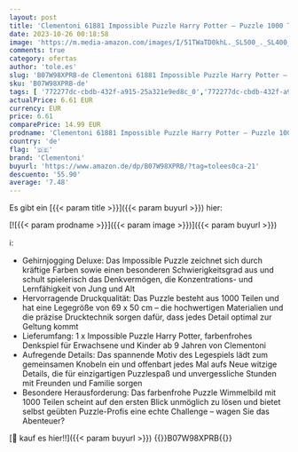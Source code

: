 ```yaml
---
layout: post
title: 'Clementoni 61881 Impossible Puzzle Harry Potter – Puzzle 1000 Teile ab 9 Jahren  Erwachsenenpuzzle mit Wimmelbild  herausforderndes Geschicklichkeitsspiel für die ganze Familie'
date: 2023-10-26 00:18:58
image: 'https://m.media-amazon.com/images/I/51TWaTD0khL._SL500_._SL400_.jpg'
comments: true
category: ofertas
author: 'tole.es'
slug: 'B07W98XPRB-de Clementoni 61881 Impossible Puzzle Harry Potter – Puzzle...'
sku: 'B07W98XPRB-de'
tags: [ '772277dc-cbdb-432f-a915-25a321e9ed8c_0','772277dc-cbdb-432f-a915-25a321e9ed8c_3701','772277dc-cbdb-432f-a915-25a321e9ed8c_6201','Arborist Merchandising Root','Klassische Puzzles','Puzzles','Puzzles & Spiele','Self Service','Special Features Stores','Spielzeug','Spielzeug Made in Italy','clementoni','🇩🇪', ]
actualPrice: 6.61 EUR
currency: EUR
price: 6.61
comparePrice: 14.99 EUR
prodname: 'Clementoni 61881 Impossible Puzzle Harry Potter – Puzzle 1000 Teile ab 9 Jahren  Erwachsenenpuzzle mit Wimmelbild  herausforderndes Geschicklichkeitsspiel für die ganze Familie'
country: 'de'
flag: '🇩🇪'
brand: 'Clementoni'
buyurl: 'https://www.amazon.de/dp/B07W98XPRB/?tag=tolees0ca-21'
descuento: '55.90'
average: '7.48'
---
```


Es gibt ein [{{< param title >}}]({{< param buyurl >}}) hier:

[![{{< param prodname >}}]({{< param image >}})]({{< param buyurl >}})

ℹ️:

- Gehirnjogging Deluxe: Das Impossible Puzzle zeichnet sich durch kräftige Farben sowie einen besonderen Schwierigkeitsgrad aus und schult spielerisch das Denkvermögen, die Konzentrations- und Lernfähigkeit von Jung und Alt
- Hervorragende Druckqualität: Das Puzzle besteht aus 1000 Teilen und hat eine Legegröße von 69 x 50 cm – die hochwertigen Materialien und die präzise Drucktechnik sorgen dafür, dass jedes Detail optimal zur Geltung kommt
- Lieferumfang: 1 x Impossible Puzzle Harry Potter, farbenfrohes Denkspiel für Erwachsene und Kinder ab 9 Jahren von Clementoni
- Aufregende Details: Das spannende Motiv des Legespiels lädt zum gemeinsamen Knobeln ein und offenbart jedes Mal aufs Neue witzige Details, die für einzigartigen Puzzlespaß und unvergessliche Stunden mit Freunden und Familie sorgen
- Besondere Herausforderung: Das farbenfrohe Puzzle Wimmelbild mit 1000 Teilen scheint auf den ersten Blick unmöglich zu lösen und bietet selbst geübten Puzzle-Profis eine echte Challenge – wagen Sie das Abenteuer?

[🛒 kauf es hier!!]({{< param buyurl >}})
{{<world>}}B07W98XPRB{{</world>}}
